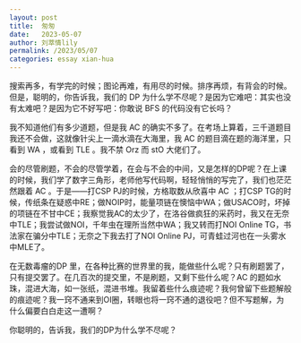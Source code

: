 ```yaml
---
layout: post
title:  匆匆
date:   2023-05-07
author: 刘萃情lily
permalink: /2023/05/07
categories: essay xian-hua
---
```


搜索再多，有学完的时候；图论再难，有用尽的时候。排序再烦，有背会的时候。但是，聪明的，你告诉我，我们的 DP 为什么学不尽呢？是因为它难吧：其实也没有太难吧？是因为它不好写吧：你敢说 BFS 的代码没有它长吗？

我不知道他们有多少道题，但是我 AC 的确实不多了。在考场上算着，三千道题目我还不会做，这就像针尖上一滴水滴在大海里，我 AC 的题目滴在题的海洋里，只看到 WA ，或看到 TLE 。我不禁 Orz 而 stO 大佬们了。

会的尽管刷题，不会的尽管学着，在会与不会的中间，又是怎样的DP呢？在上课的时候，我们学了数字三角形，老师他写代码啊，轻轻悄悄的写完了，我们也茫茫然跟着 AC 。于是——打CSP PJ的时候，方格取数从欣喜中 AC ；打CSP TG的时候，传纸条在疑惑中RE；做NOIP时，能量项链在懊恼中WA；做USACO时，坏掉的项链在不甘中CE；我察觉我AC的太少了，在洛谷做疯狂的采药时，我又在无奈中TLE；我尝试做NOI，千年虫在理所当然中WA；我又转而打NOI Online TG，书法家在骗分中TLE；无奈之下我去打了NOI Online PJ，可青蛙过河也在一头雾水中MLE了。

在无数毒瘤的DP 里，在各种比赛的世界里的我，能做些什么呢？只有刷题罢了，只有提交罢了。在几百次的提交里，不是刷题，又剩下些什么呢？AC 的题如水珠，混进大海，如一张纸，混进书堆。我留着些什么痕迹呢？我何曾留下些题解般的痕迹呢？我一窍不通来到OI圈，转眼也将一窍不通的退役吧？但不写题解，为什么偏要白白走这一遭啊？

你聪明的，告诉我，我们的DP为什么学不尽呢？
